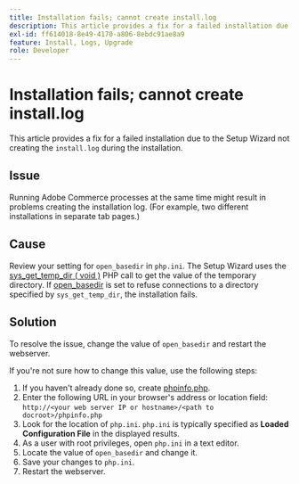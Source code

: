 ```yaml
---
title: Installation fails; cannot create install.log
description: This article provides a fix for a failed installation due to the Setup Wizard not creating the `install.log` during the installation.
exl-id: ff614018-8e49-4170-a806-8ebdc91ae8a9
feature: Install, Logs, Upgrade
role: Developer
---
```

# Installation fails; cannot create install.log

This article provides a fix for a failed installation due to the Setup Wizard not creating the `install.log` during the installation.

## Issue

Running Adobe Commerce processes at the same time might result in problems creating the installation log. (For example, two different installations in separate tab pages.)

## Cause

Review your setting for `open_basedir` in `php.ini`. The Setup Wizard uses the [sys\_get\_temp\_dir ( void )](https://php.net/manual/en/function.sys-get-temp-dir.php) PHP call to get the value of the temporary directory. If [open\_basedir](https://php.net/manual/en/ini.core.php#ini.open-basedir) is set to refuse connections to a directory specified by `sys_get_temp_dir`, the installation fails.

## Solution

To resolve the issue, change the value of `open_basedir` and restart the webserver.

If you're not sure how to change this value, use the following steps:

1. If you haven't already done so, create [phpinfo.php](https://devdocs.magento.com/guides/v2.3/install-gde/prereq/optional.html#install-optional-phpinfo).
1. Enter the following URL in your browser's address or location field: `http://<your web server IP or hostname>/<path to docroot>/phpinfo.php`
1. Look for the location of `php.ini`.     `php.ini` is typically specified as **Loaded Configuration File** in the displayed results.
1. As a user with root privileges, open `php.ini` in a text editor.
1. Locate the value of `open_basedir` and change it.
1. Save your changes to `php.ini`.
1. Restart the webserver.

